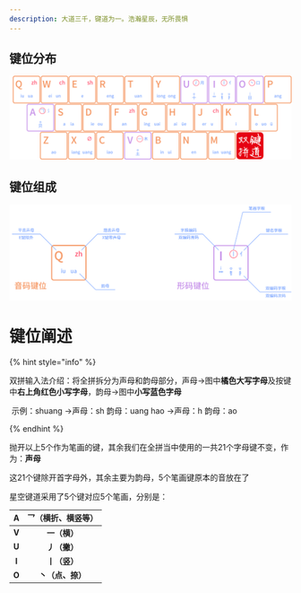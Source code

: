 ```yaml
---
description: 大道三千，键道为一。浩瀚星辰，无所畏惧
---
```




## 键位分布

![](../.gitbook/assets/xkjd-qwerty.png)

## 键位组成

![xkjd-rules](../.gitbook/assets/xkjd-rules.png)

# 键位阐述

{% hint style="info" %}

双拼输入法介绍：将全拼拆分为声母和韵母部分，声母→图中**橘色大写字母**及按键中**右上角红色小写字母**，韵母→图中**小写蓝色字母**

​	示例：shuang  →声母：sh      韵母：uang 			hao  →声母：h     韵母：ao

{% endhint %}

抛开以上5个作为笔画的键，其余我们在全拼当中使用的一共21个字母键不变，作为：**声母**

这21个键除开首字母外，其余主要为韵母，5个笔画键原本的音放在了



星空键道采用了5个键对应5个笔画，分别是：

| **A** | **乛（横折、横竖等）** |
| :---: | :--------------------: |
| **V** |      **一（横）**      |
| **U** |      **丿（撇）**      |
| **I** |      **丨（竖）**      |
| **O** |    **丶（点、捺）**    |

